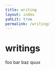 ```yaml
---
title: writing
layout: index
yahLit: true
permalink: /writing/
---
```


# writings

foo bar baz quux